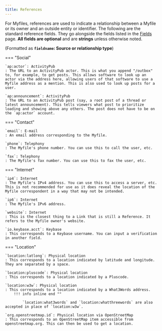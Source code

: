```yaml
---
title: References
---
```

For Myfiles, references are used to indicate a relationship between a Myfile or its owner and an outside entity or identifier. The following are the standard reference fields. They go alongside the fields listed in the [Fields](fields.md) page. **All fields are optional** and are **strings** unless otherwise noted.

(Formatted as **`fieldname`: Source or relationship type**)

=== "Social"

    `ap:actor`: ActivityPub
    : The URL to an ActivityPub actor. This is what you append "/outbox" to, for example, to get posts. This allows software to look up an actor via the address here, allowing users of that software to use a Myfile address as a mention. This is also used to look up posts for a user.

    `ap:announcement`: ActivityPub
    : The URL to an ActivityPub post (say, a root post of a thread or latest announcement). This tells viewers what post to prioritize loading and showing above any others. The post does not have to be on the `ap:actor` account.

=== "Contact"

    `email`: E-mail
    : An email address corresponding to the Myfile.

    `phone`: Telephony
    : The Myfile's phone number. You can use this to call the user, etc.

    `fax`: Telephony
    : The Myfile's fax number. You can use this to fax the user, etc.

=== "Internet"

    `ip4`: Internet
    : The Myfile's IPv4 address. You can use this to access a server, etc. This is not recommended for use as it does reveal the location of the Myfile correspondent in a way that may not be intended.

    `ip6`: Internet
    : The Myfile's IPv6 address.

    `website`: Internet
    : This is the closest thing to a Link that is still a Reference. It refers to the Myfile owner's website.

    `io.keybase.acct`: Keybase
    : This corresponds to a Keybase username. You can input a verification in another field.

=== "Location"

    `location:latlong`: Physical location
    : This corresponds to a location indicated by latitude and longitude. They are separated by a space.

    `location:pluscode`: Physical location
    : This corresponds to a location indicated by a Pluscode.

    `location:w3w`: Physical location
    : This corresponds to a location indicated by a What3Words address.
        !!! info inline end ""
            
            `location:what3words` and `location:whatthreewords` are also accepted in place of `location:w3w`.

    `org.openstreetmap.id`: Physical location via OpenStreetMap
    : This corresponds to an OpenStreetMap item accessible from openstreetmap.org. This can then be used to get a location.
